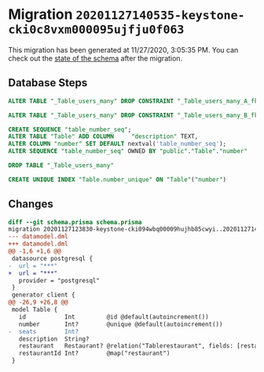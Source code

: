 # Migration `20201127140535-keystone-cki0c8vxm000095ujfju0f063`

This migration has been generated at 11/27/2020, 3:05:35 PM.
You can check out the [state of the schema](./schema.prisma) after the migration.

## Database Steps

```sql
ALTER TABLE "_Table_users_many" DROP CONSTRAINT "_Table_users_many_A_fkey"

ALTER TABLE "_Table_users_many" DROP CONSTRAINT "_Table_users_many_B_fkey"

CREATE SEQUENCE "table_number_seq";
ALTER TABLE "Table" ADD COLUMN     "description" TEXT,
ALTER COLUMN "number" SET DEFAULT nextval('table_number_seq');
ALTER SEQUENCE "table_number_seq" OWNED BY "public"."Table"."number"

DROP TABLE "_Table_users_many"

CREATE UNIQUE INDEX "Table.number_unique" ON "Table"("number")
```

## Changes

```diff
diff --git schema.prisma schema.prisma
migration 20201127123830-keystone-cki094wbq00009hujhb85cwyi..20201127140535-keystone-cki0c8vxm000095ujfju0f063
--- datamodel.dml
+++ datamodel.dml
@@ -1,6 +1,6 @@
 datasource postgresql {
-  url = "***"
+  url = "***"
   provider = "postgresql"
 }
 generator client {
@@ -26,9 +26,8 @@
 model Table {
   id           Int         @id @default(autoincrement())
   number       Int?        @unique @default(autoincrement())
-  seats        Int?
   description  String?
   restaurant   Restaurant? @relation("Tablerestaurant", fields: [restaurantId], references: [id])
   restaurantId Int?        @map("restaurant")
 }
```


